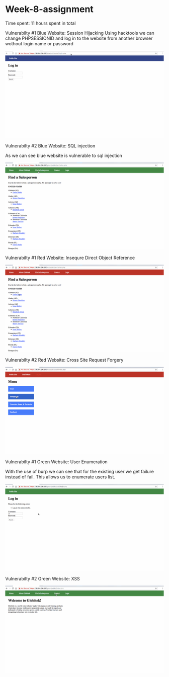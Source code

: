 # Week-8-assignment
Time spent: 11 hours spent in total




Vulnerabilty #1 Blue Website: Session Hijacking
Using hacktools we can change PHPSESSIONID and log in to the website from another browser wothout login name or password

<img src='vul1.gif' title='vul1' width='' alt='' />

Vulnerabilty #2 Blue Website: SQL injection

As we can see blue website is vulnerable to sql injection

<img src='vul2.gif' title='vul2' width='' alt='' />

Vulnerabilty #1 Red Website:  Insequre Direct Object Reference

<img src='vul3.gif' title='vul3' width='' alt='' />

Vulnerabilty #2 Red Website:  Cross Site Request Forgery

<img src='v4.gif' title='v4' width='' alt='' />

Vulnerabilty #1 Green Website:  User Enumeration

With the use of burp we can see that for the existing user we get failure instead of fail. This allows us to enumerate users list.

<img src='vul5.gif' title='vul5' width='' alt='' />

Vulnerabilty #2 Green Website:  XSS

<img src='vul6.gif' title='vul6' width='' alt='' />
